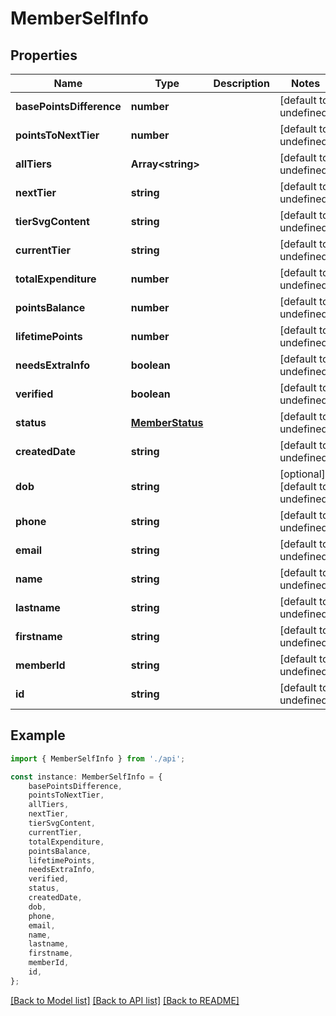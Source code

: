 # MemberSelfInfo


## Properties

Name | Type | Description | Notes
------------ | ------------- | ------------- | -------------
**basePointsDifference** | **number** |  | [default to undefined]
**pointsToNextTier** | **number** |  | [default to undefined]
**allTiers** | **Array&lt;string&gt;** |  | [default to undefined]
**nextTier** | **string** |  | [default to undefined]
**tierSvgContent** | **string** |  | [default to undefined]
**currentTier** | **string** |  | [default to undefined]
**totalExpenditure** | **number** |  | [default to undefined]
**pointsBalance** | **number** |  | [default to undefined]
**lifetimePoints** | **number** |  | [default to undefined]
**needsExtraInfo** | **boolean** |  | [default to undefined]
**verified** | **boolean** |  | [default to undefined]
**status** | [**MemberStatus**](MemberStatus.md) |  | [default to undefined]
**createdDate** | **string** |  | [default to undefined]
**dob** | **string** |  | [optional] [default to undefined]
**phone** | **string** |  | [default to undefined]
**email** | **string** |  | [default to undefined]
**name** | **string** |  | [default to undefined]
**lastname** | **string** |  | [default to undefined]
**firstname** | **string** |  | [default to undefined]
**memberId** | **string** |  | [default to undefined]
**id** | **string** |  | [default to undefined]

## Example

```typescript
import { MemberSelfInfo } from './api';

const instance: MemberSelfInfo = {
    basePointsDifference,
    pointsToNextTier,
    allTiers,
    nextTier,
    tierSvgContent,
    currentTier,
    totalExpenditure,
    pointsBalance,
    lifetimePoints,
    needsExtraInfo,
    verified,
    status,
    createdDate,
    dob,
    phone,
    email,
    name,
    lastname,
    firstname,
    memberId,
    id,
};
```

[[Back to Model list]](../README.md#documentation-for-models) [[Back to API list]](../README.md#documentation-for-api-endpoints) [[Back to README]](../README.md)
